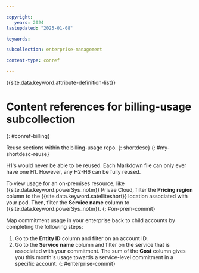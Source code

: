 ```yaml
---

copyright:
   years: 2024
lastupdated: "2025-01-08"

keywords:

subcollection: enterprise-management

content-type: conref

---
```



{{site.data.keyword.attribute-definition-list}}

# Content references for billing-usage subcollection
{: #conref-billing}

Reuse sections within the billing-usage repo.
{: shortdesc}
{: #my-shortdesc-reuse}

H1's would never be able to be reused. Each Markdown file can only ever have one H1. However, any H2-H6 can be fully reused.


To view usage for an on-premises resource, like {{site.data.keyword.powerSys_notm}} Privae Cloud, filter the **Pricing region** column to the {{site.data.keyword.satelliteshort}} location associated with your pod. Then, filter the **Service name** column to {{site.data.keyword.powerSys_notm}}.
{: #on-prem-commit}

Map commitment usage in your enterprise back to child accounts by completing the following steps:
1. Go to the **Entity ID** column and filter on an account ID.
1. Go to the **Service name** column and filter on the service that is associated with your commitment. The sum of the **Cost** column gives you this month's usage towards a service-level commitment in a specific account.
{: #enterprise-commit}
